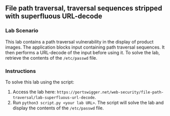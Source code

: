 ## File path traversal, traversal sequences stripped with superfluous URL-decode
### Lab Scenario
This lab contains a path traversal vulnerability in the display of product images.
The application blocks input containing path traversal sequences. It then performs a URL-decode of the input before using it.
To solve the lab, retrieve the contents of the `/etc/passwd` file.

### Instructions
To solve this lab using the script:
1. Access the lab here: `https://portswigger.net/web-security/file-path-traversal/lab-superfluous-url-decode`.
2. Run `python3 script.py <your lab URL>`. The script will solve the lab and display the contents of the `/etc/passwd` file.